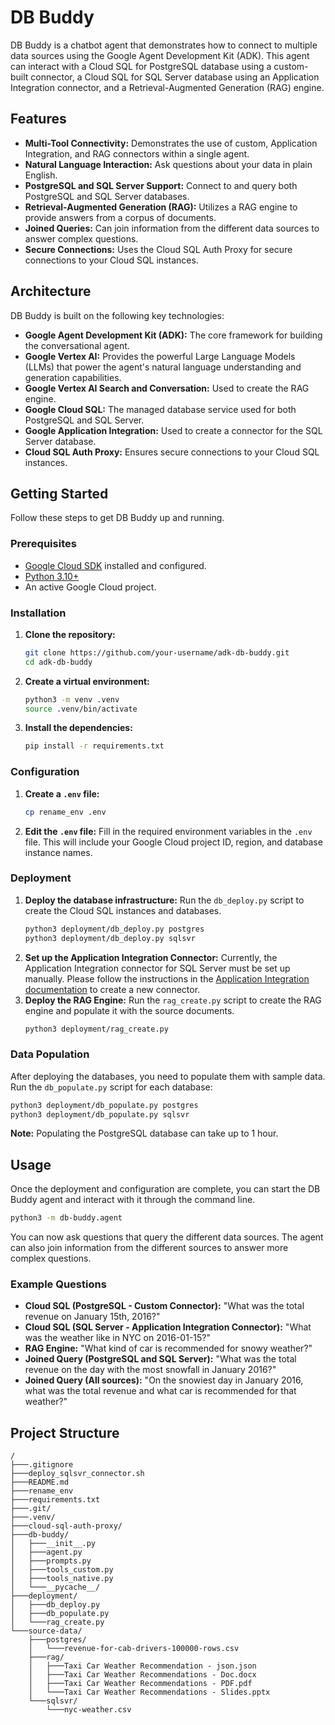 # DB Buddy

DB Buddy is a chatbot agent that demonstrates how to connect to multiple data sources using the Google Agent Development Kit (ADK). This agent can interact with a Cloud SQL for PostgreSQL database using a custom-built connector, a Cloud SQL for SQL Server database using an Application Integration connector, and a Retrieval-Augmented Generation (RAG) engine.

## Features

*   **Multi-Tool Connectivity:** Demonstrates the use of custom, Application Integration, and RAG connectors within a single agent.
*   **Natural Language Interaction:** Ask questions about your data in plain English.
*   **PostgreSQL and SQL Server Support:** Connect to and query both PostgreSQL and SQL Server databases.
*   **Retrieval-Augmented Generation (RAG):** Utilizes a RAG engine to provide answers from a corpus of documents.
*   **Joined Queries:** Can join information from the different data sources to answer complex questions.
*   **Secure Connections:** Uses the Cloud SQL Auth Proxy for secure connections to your Cloud SQL instances.

## Architecture

DB Buddy is built on the following key technologies:

*   **Google Agent Development Kit (ADK):** The core framework for building the conversational agent.
*   **Google Vertex AI:** Provides the powerful Large Language Models (LLMs) that power the agent's natural language understanding and generation capabilities.
*   **Google Vertex AI Search and Conversation:** Used to create the RAG engine.
*   **Google Cloud SQL:** The managed database service used for both PostgreSQL and SQL Server.
*   **Google Application Integration:** Used to create a connector for the SQL Server database.
*   **Cloud SQL Auth Proxy:** Ensures secure connections to your Cloud SQL instances.

## Getting Started

Follow these steps to get DB Buddy up and running.

### Prerequisites

*   [Google Cloud SDK](https://cloud.google.com/sdk/docs/install) installed and configured.
*   [Python 3.10+](https://www.python.org/downloads/)
*   An active Google Cloud project.

### Installation

1.  **Clone the repository:**
    ```bash
    git clone https://github.com/your-username/adk-db-buddy.git
    cd adk-db-buddy
    ```
2.  **Create a virtual environment:**
    ```bash
    python3 -m venv .venv
    source .venv/bin/activate
    ```
3.  **Install the dependencies:**
    ```bash
    pip install -r requirements.txt
    ```

### Configuration

1.  **Create a `.env` file:**
    ```bash
    cp rename_env .env
    ```
2.  **Edit the `.env` file:**
    Fill in the required environment variables in the `.env` file. This will include your Google Cloud project ID, region, and database instance names.

### Deployment

1.  **Deploy the database infrastructure:**
    Run the `db_deploy.py` script to create the Cloud SQL instances and databases.
    ```bash
    python3 deployment/db_deploy.py postgres
    python3 deployment/db_deploy.py sqlsvr
    ```
2.  **Set up the Application Integration Connector:**
    Currently, the Application Integration connector for SQL Server must be set up manually. Please follow the instructions in the [Application Integration documentation](https://cloud.google.com/application-integration/docs/connectors) to create a new connector.
3.  **Deploy the RAG Engine:**
    Run the `rag_create.py` script to create the RAG engine and populate it with the source documents.
    ```bash
    python3 deployment/rag_create.py
    ```

### Data Population

After deploying the databases, you need to populate them with sample data. Run the `db_populate.py` script for each database:

```bash
python3 deployment/db_populate.py postgres
python3 deployment/db_populate.py sqlsvr
```

**Note:** Populating the PostgreSQL database can take up to 1 hour.

## Usage

Once the deployment and configuration are complete, you can start the DB Buddy agent and interact with it through the command line.

```bash
python3 -m db-buddy.agent
```

You can now ask questions that query the different data sources. The agent can also join information from the different sources to answer more complex questions.

### Example Questions

*   **Cloud SQL (PostgreSQL - Custom Connector):** "What was the total revenue on January 15th, 2016?"
*   **Cloud SQL (SQL Server - Application Integration Connector):** "What was the weather like in NYC on 2016-01-15?"
*   **RAG Engine:** "What kind of car is recommended for snowy weather?"
*   **Joined Query (PostgreSQL and SQL Server):** "What was the total revenue on the day with the most snowfall in January 2016?"
*   **Joined Query (All sources):** "On the snowiest day in January 2016, what was the total revenue and what car is recommended for that weather?"

## Project Structure

```
/
├───.gitignore
├───deploy_sqlsvr_connector.sh
├───README.md
├───rename_env
├───requirements.txt
├───.git/
├───.venv/
├───cloud-sql-auth-proxy/
├───db-buddy/
│   ├───__init__.py
│   ├───agent.py
│   ├───prompts.py
│   ├───tools_custom.py
│   ├───tools_native.py
│   └───__pycache__/
├───deployment/
│   ├───db_deploy.py
│   ├───db_populate.py
│   └───rag_create.py
└───source-data/
    ├───postgres/
    │   └───revenue-for-cab-drivers-100000-rows.csv
    ├───rag/
    │   ├───Taxi Car Weather Recommendation - json.json
    │   ├───Taxi Car Weather Recommendations - Doc.docx
    │   ├───Taxi Car Weather Recommendations - PDF.pdf
    │   └───Taxi Car Weather Recommendations - Slides.pptx
    └───sqlsvr/
        └───nyc-weather.csv
```